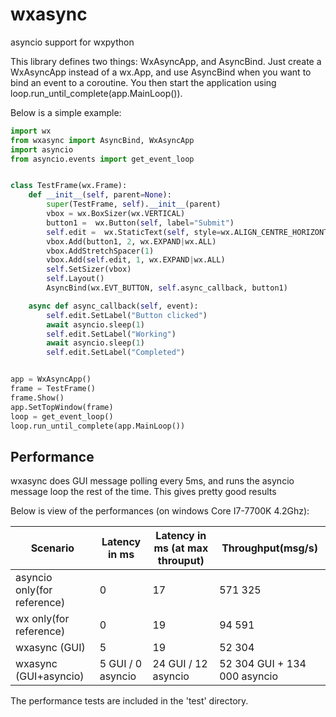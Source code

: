 # wxasync
asyncio support for wxpython

This library defines two things: WxAsyncApp, and AsyncBind. 
Just create a WxAsyncApp instead of a wx.App, and use AsyncBind when you want
to bind an event to a coroutine. 
You then start the application using loop.run_until_complete(app.MainLoop()).

Below is a simple example:

```python
import wx
from wxasync import AsyncBind, WxAsyncApp
import asyncio
from asyncio.events import get_event_loop


class TestFrame(wx.Frame):
    def __init__(self, parent=None):
        super(TestFrame, self).__init__(parent)
        vbox = wx.BoxSizer(wx.VERTICAL)
        button1 =  wx.Button(self, label="Submit")
        self.edit =  wx.StaticText(self, style=wx.ALIGN_CENTRE_HORIZONTAL|wx.ST_NO_AUTORESIZE)
        vbox.Add(button1, 2, wx.EXPAND|wx.ALL)
        vbox.AddStretchSpacer(1)
        vbox.Add(self.edit, 1, wx.EXPAND|wx.ALL)
        self.SetSizer(vbox)
        self.Layout()
        AsyncBind(wx.EVT_BUTTON, self.async_callback, button1)

    async def async_callback(self, event):
        self.edit.SetLabel("Button clicked")
        await asyncio.sleep(1)
        self.edit.SetLabel("Working")
        await asyncio.sleep(1)
        self.edit.SetLabel("Completed")


app = WxAsyncApp()
frame = TestFrame()
frame.Show()
app.SetTopWindow(frame)
loop = get_event_loop()
loop.run_until_complete(app.MainLoop())
```

## Performance

wxasync does GUI message polling every 5ms, and runs the asyncio message loop the rest of the time.
This gives pretty good results

Below is view of the performances (on windows Core I7-7700K 4.2Ghz):

| Scenario      |Latency in ms |  Latency in ms (at max throuput)| Throughput(msg/s) |
| ------------- |--------------|---------------------------------|-------------|
| asyncio only(for reference)  |0             |17                               |571 325|
| wx only(for reference)       |0             |19                               |94 591|
| wxasync (GUI) | 5            |19                               |52 304|
| wxasync (GUI+asyncio)| 5 GUI / 0 asyncio |24 GUI / 12 asyncio |52 304 GUI + 134 000 asyncio|


The performance tests are included in the 'test' directory.
